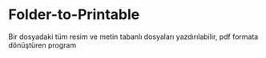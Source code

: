 # Folder-to-Printable
Bir dosyadaki tüm resim ve metin tabanlı dosyaları yazdırılabilir, pdf formata dönüştüren program

